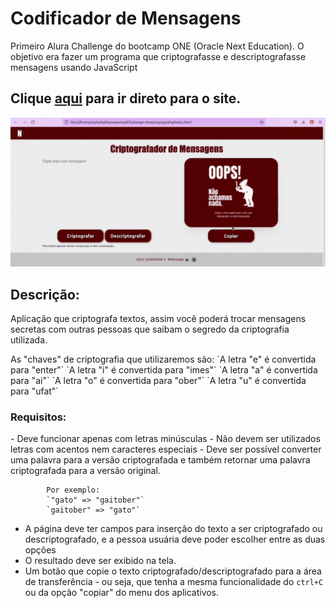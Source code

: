 # Codificador de Mensagens
<p>Primeiro Alura Challenge do bootcamp ONE (Oracle Next Education). O objetivo era fazer um programa que criptografasse e descriptografasse mensagens usando JavaScript </p>

## Clique <a href = https://nathaliafreboucas.github.io/criptografia>aqui</a> para ir direto para o site.

<img src = "images/criptografador.gif">

## Descrição: 
<p>Aplicação que criptografa textos, assim você poderá trocar mensagens secretas com outras pessoas que saibam o segredo da criptografia utilizada.</p>

<p>As "chaves" de criptografia que utilizaremos são:
`A letra "e" é convertida para "enter"`
`A letra "i" é convertida para "imes"`
`A letra "a" é convertida para "ai"`
`A letra "o" é convertida para "ober"`
`A letra "u" é convertida para "ufat"`
</p>

### Requisitos:

<p>
- Deve funcionar apenas com letras minúsculas
- Não devem ser utilizados letras com acentos nem caracteres especiais
- Deve ser possível converter uma palavra para a versão criptografada e também retornar uma palavra criptografada para a versão original. 

            Por exemplo:
            `"gato" => "gaitober"`
            `gaitober" => "gato"`

- A página deve ter campos para inserção do texto a ser criptografado ou descriptografado, e a pessoa usuária deve poder escolher entre as duas opções
- O resultado deve ser exibido na tela.
- Um botão que copie o texto criptografado/descriptografado para a área de transferência - ou seja, que tenha a mesma funcionalidade do `ctrl+C` ou da opção "copiar" do menu dos aplicativos.
</p>
